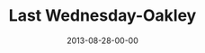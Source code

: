 ---
layout: message
category: message
series: "Go Forth"
title: "Last Wednesday-Oakley"
date: 2013-08-28-00-00
message_id: 812
audio: "http://s3.amazonaws.com/crossroads-media/messages/audio/082813%20LW-Oakley.mp3"
audio-duration: "40:30"
description: ""
video: "http://s3.amazonaws.com/crossroads-media/messages/video/082813%2520LW-Oakley.mp4"
video-duration: "40:35"
yt-embed-url: "//www.youtube.com/embed/aWVh4_ZInIU"
video-image: "http://s3.amazonaws.com/crossroads-media/images/082813_LW-Oakley_still.jpg"
tag: 
 - brian-tome
 - last-wednesday
 - crossroads-church
 - oakley
explicit: false
---